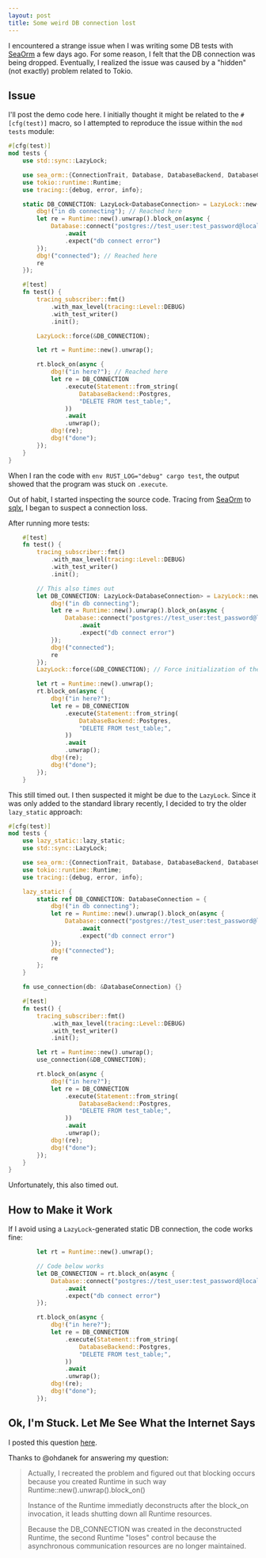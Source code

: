 ```yaml
---
layout: post
title: Some weird DB connection lost
---
```


I encountered a strange issue when I was writing some DB tests with [SeaOrm](https://www.sea-ql.org/SeaORM/) a few days ago. For some reason, I felt that the DB connection was being dropped. Eventually, I realized the issue was caused by a "hidden" (not exactly) problem related to Tokio.

## Issue ##

I'll post the demo code here. I initially thought it might be related to the `#[cfg(test)]` macro, so I attempted to reproduce the issue within the `mod tests` module:

```rust
#[cfg(test)]
mod tests {
    use std::sync::LazyLock;

    use sea_orm::{ConnectionTrait, Database, DatabaseBackend, DatabaseConnection, Statement};
    use tokio::runtime::Runtime;
    use tracing::{debug, error, info};

    static DB_CONNECTION: LazyLock<DatabaseConnection> = LazyLock::new(|| {
        dbg!("in db connecting"); // Reached here
        let re = Runtime::new().unwrap().block_on(async {
            Database::connect("postgres://test_user:test_password@localhost:5432/test_db")
                .await
                .expect("db connect error")
        });
        dbg!("connected"); // Reached here
        re
    });

    #[test]
    fn test() {
        tracing_subscriber::fmt()
            .with_max_level(tracing::Level::DEBUG)
            .with_test_writer()
            .init();

        LazyLock::force(&DB_CONNECTION);

        let rt = Runtime::new().unwrap();

        rt.block_on(async {
            dbg!("in here?"); // Reached here
            let re = DB_CONNECTION
                .execute(Statement::from_string(
                    DatabaseBackend::Postgres,
                    "DELETE FROM test_table;",
                ))
                .await
                .unwrap();
            dbg!(re); 
            dbg!("done");
        });
    }
}
```

When I ran the code with `env RUST_LOG="debug" cargo test`, the output showed that the program was stuck on `.execute`.

Out of habit, I started inspecting the source code. Tracing from [SeaOrm](https://docs.rs/sea-orm/latest/src/sea_orm/driver/sqlx_postgres.rs.html#143) to [sqlx](https://docs.rs/sqlx-core/0.8.3/src/sqlx_core/pool/mod.rs.html#355), I began to suspect a connection loss.

After running more tests:

```rust
    #[test]
    fn test() {
        tracing_subscriber::fmt()
            .with_max_level(tracing::Level::DEBUG)
            .with_test_writer()
            .init();

        // This also times out
        let DB_CONNECTION: LazyLock<DatabaseConnection> = LazyLock::new(|| {
            dbg!("in db connecting");
            let re = Runtime::new().unwrap().block_on(async {
                Database::connect("postgres://test_user:test_password@localhost:5432/test_db")
                    .await
                    .expect("db connect error")
            });
            dbg!("connected");
            re
        });
        LazyLock::force(&DB_CONNECTION); // Force initialization of the DB connection

        let rt = Runtime::new().unwrap();
        rt.block_on(async {
            dbg!("in here?");
            let re = DB_CONNECTION
                .execute(Statement::from_string(
                    DatabaseBackend::Postgres,
                    "DELETE FROM test_table;",
                ))
                .await
                .unwrap();
            dbg!(re);
            dbg!("done");
        });
    }
```

This still timed out. I then suspected it might be due to the `LazyLock`. Since it was only added to the standard library recently, I decided to try the older `lazy_static` approach:

```rust
#[cfg(test)]
mod tests {
    use lazy_static::lazy_static;
    use std::sync::LazyLock;

    use sea_orm::{ConnectionTrait, Database, DatabaseBackend, DatabaseConnection, Statement};
    use tokio::runtime::Runtime;
    use tracing::{debug, error, info};

    lazy_static! {
        static ref DB_CONNECTION: DatabaseConnection = {
            dbg!("in db connecting");
            let re = Runtime::new().unwrap().block_on(async {
                Database::connect("postgres://test_user:test_password@localhost:5432/test_db")
                    .await
                    .expect("db connect error")
            });
            dbg!("connected");
            re
        };
    }

    fn use_connection(db: &DatabaseConnection) {}

    #[test]
    fn test() {
        tracing_subscriber::fmt()
            .with_max_level(tracing::Level::DEBUG)
            .with_test_writer()
            .init();

        let rt = Runtime::new().unwrap();
        use_connection(&DB_CONNECTION);

        rt.block_on(async {
            dbg!("in here?");
            let re = DB_CONNECTION
                .execute(Statement::from_string(
                    DatabaseBackend::Postgres,
                    "DELETE FROM test_table;",
                ))
                .await
                .unwrap();
            dbg!(re);
            dbg!("done");
        });
    }
}
```

Unfortunately, this also timed out.

## How to Make it Work ##

If I avoid using a `LazyLock`-generated static DB connection, the code works fine:

```rust
        let rt = Runtime::new().unwrap();

        // Code below works
        let DB_CONNECTION = rt.block_on(async {
            Database::connect("postgres://test_user:test_password@localhost:5432/test_db")
                .await
                .expect("db connect error")
        });

        rt.block_on(async {
            dbg!("in here?");
            let re = DB_CONNECTION
                .execute(Statement::from_string(
                    DatabaseBackend::Postgres,
                    "DELETE FROM test_table;",
                ))
                .await
                .unwrap();
            dbg!(re);
            dbg!("done");
        });
```

## Ok, I'm Stuck. Let Me See What the Internet Says ##

I posted this question [here](https://users.rust-lang.org/t/sqlx-connection-pool-timeout-issue-with-tokio/123892).

Thanks to @ohdanek for answering my question:

> Actually, I recreated the problem and figured out that blocking occurs because you created Runtime in such way Runtime::new().unwrap().block_on()
>
> Instance of the Runtime immediatly deconstructs after the block_on invocation, it leads shutting down all Runtime resources.
>
> Because the DB_CONNECTION was created in the deconstructed Runtime, the second Runtime "loses" control because the asynchronous communication resources are no longer maintained.
